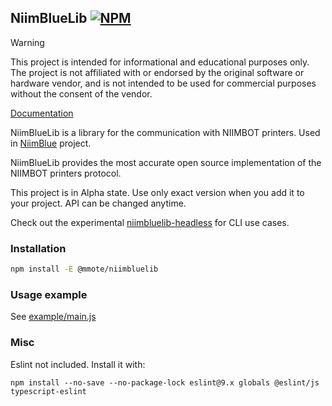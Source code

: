## NiimBlueLib [![NPM](https://img.shields.io/npm/v/@mmote/niimbluelib)](https://npmjs.com/package/@mmote/niimbluelib)

> [!WARNING]
>
> This project is intended for informational and educational purposes only.
> The project is not affiliated with or endorsed by the original software or hardware vendor,
> and is not intended to be used for commercial purposes without the consent of the vendor.

[Documentation](https://multimote.github.io/niimbluelib/)

NiimBlueLib is a library for the communication with NIIMBOT printers.
Used in [NiimBlue](https://github.com/MultiMote/niimblue) project.

NiimBlueLib provides the most accurate open source implementation of the NIIMBOT printers protocol.

This project is in Alpha state. Use only exact version when you add it to your project. API can be changed anytime.

Check out the experimental [niimbluelib-headless](https://github.com/MultiMote/niimbluelib-headless) for CLI use cases.

### Installation

```bash
npm install -E @mmote/niimbluelib
```

### Usage example

See [example/main.js](example/main.js)

### Misc

Eslint not included. Install it with:

```
npm install --no-save --no-package-lock eslint@9.x globals @eslint/js typescript-eslint
```
